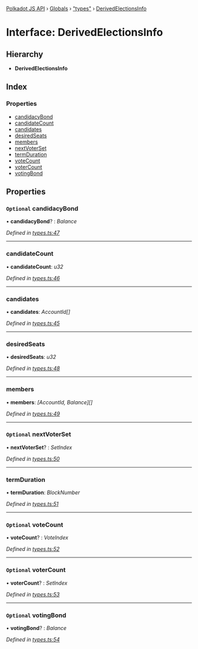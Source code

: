 [Polkadot JS API](../README.md) › [Globals](../globals.md) › ["types"](../modules/_types_.md) › [DerivedElectionsInfo](_types_.derivedelectionsinfo.md)

# Interface: DerivedElectionsInfo

## Hierarchy

* **DerivedElectionsInfo**

## Index

### Properties

* [candidacyBond](_types_.derivedelectionsinfo.md#optional-candidacybond)
* [candidateCount](_types_.derivedelectionsinfo.md#candidatecount)
* [candidates](_types_.derivedelectionsinfo.md#candidates)
* [desiredSeats](_types_.derivedelectionsinfo.md#desiredseats)
* [members](_types_.derivedelectionsinfo.md#members)
* [nextVoterSet](_types_.derivedelectionsinfo.md#optional-nextvoterset)
* [termDuration](_types_.derivedelectionsinfo.md#termduration)
* [voteCount](_types_.derivedelectionsinfo.md#optional-votecount)
* [voterCount](_types_.derivedelectionsinfo.md#optional-votercount)
* [votingBond](_types_.derivedelectionsinfo.md#optional-votingbond)

## Properties

### `Optional` candidacyBond

• **candidacyBond**? : *Balance*

*Defined in [types.ts:47](https://github.com/polkadot-js/api/blob/8cc256fdcf/packages/api-derive/src/types.ts#L47)*

___

###  candidateCount

• **candidateCount**: *u32*

*Defined in [types.ts:46](https://github.com/polkadot-js/api/blob/8cc256fdcf/packages/api-derive/src/types.ts#L46)*

___

###  candidates

• **candidates**: *AccountId[]*

*Defined in [types.ts:45](https://github.com/polkadot-js/api/blob/8cc256fdcf/packages/api-derive/src/types.ts#L45)*

___

###  desiredSeats

• **desiredSeats**: *u32*

*Defined in [types.ts:48](https://github.com/polkadot-js/api/blob/8cc256fdcf/packages/api-derive/src/types.ts#L48)*

___

###  members

• **members**: *[AccountId, Balance][]*

*Defined in [types.ts:49](https://github.com/polkadot-js/api/blob/8cc256fdcf/packages/api-derive/src/types.ts#L49)*

___

### `Optional` nextVoterSet

• **nextVoterSet**? : *SetIndex*

*Defined in [types.ts:50](https://github.com/polkadot-js/api/blob/8cc256fdcf/packages/api-derive/src/types.ts#L50)*

___

###  termDuration

• **termDuration**: *BlockNumber*

*Defined in [types.ts:51](https://github.com/polkadot-js/api/blob/8cc256fdcf/packages/api-derive/src/types.ts#L51)*

___

### `Optional` voteCount

• **voteCount**? : *VoteIndex*

*Defined in [types.ts:52](https://github.com/polkadot-js/api/blob/8cc256fdcf/packages/api-derive/src/types.ts#L52)*

___

### `Optional` voterCount

• **voterCount**? : *SetIndex*

*Defined in [types.ts:53](https://github.com/polkadot-js/api/blob/8cc256fdcf/packages/api-derive/src/types.ts#L53)*

___

### `Optional` votingBond

• **votingBond**? : *Balance*

*Defined in [types.ts:54](https://github.com/polkadot-js/api/blob/8cc256fdcf/packages/api-derive/src/types.ts#L54)*
